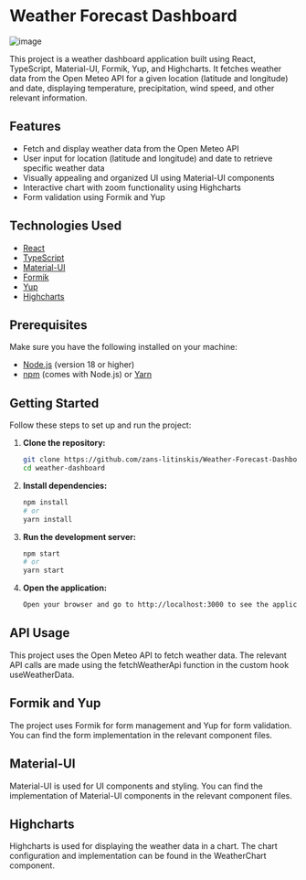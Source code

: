 # Weather Forecast Dashboard

![image](https://github.com/webgod0123/Weather-Forecast-Dashboard/assets/91973281/b7a59067-4a27-44c8-a650-3ed157030e15)


This project is a weather dashboard application built using React, TypeScript, Material-UI, Formik, Yup, and Highcharts. It fetches weather data from the Open Meteo API for a given location (latitude and longitude) and date, displaying temperature, precipitation, wind speed, and other relevant information.

## Features

- Fetch and display weather data from the Open Meteo API
- User input for location (latitude and longitude) and date to retrieve specific weather data
- Visually appealing and organized UI using Material-UI components
- Interactive chart with zoom functionality using Highcharts
- Form validation using Formik and Yup

## Technologies Used

- [React](https://reactjs.org/)
- [TypeScript](https://www.typescriptlang.org/)
- [Material-UI](https://mui.com/)
- [Formik](https://formik.org/)
- [Yup](https://github.com/jquense/yup)
- [Highcharts](https://www.highcharts.com/)

## Prerequisites

Make sure you have the following installed on your machine:

- [Node.js](https://nodejs.org/en/download/) (version 18 or higher)
- [npm](https://www.npmjs.com/get-npm) (comes with Node.js) or [Yarn](https://yarnpkg.com/)

## Getting Started

Follow these steps to set up and run the project:

1. **Clone the repository:**

   ```bash
   git clone https://github.com/zans-litinskis/Weather-Forecast-Dashboard.git
   cd weather-dashboard
   ```
2. **Install dependencies:**
    
   ```bash
   npm install
   # or
   yarn install
   ```

3. **Run the development server:**

   ```bash
   npm start
   # or
   yarn start
   ```

4. **Open the application:**

   ```bash
   Open your browser and go to http://localhost:3000 to see the application in action.
   ```

## API Usage
This project uses the Open Meteo API to fetch weather data. The relevant API calls are made using the fetchWeatherApi function in the custom hook useWeatherData.

## Formik and Yup
The project uses Formik for form management and Yup for form validation. You can find the form implementation in the relevant component files.

## Material-UI
Material-UI is used for UI components and styling. You can find the implementation of Material-UI components in the relevant component files.

## Highcharts
Highcharts is used for displaying the weather data in a chart. The chart configuration and implementation can be found in the WeatherChart component.
